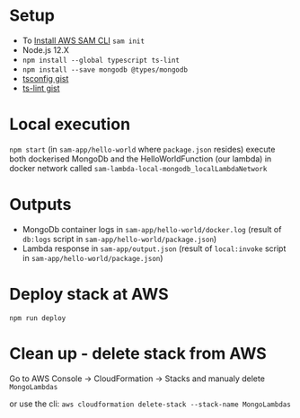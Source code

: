 # Setup
 - To [Install AWS SAM CLI](https://github.com/awsdocs/aws-sam-developer-guide/blob/master/doc_source/serverless-sam-cli-install-linux.md)
  `sam init`
 - Node.js 12.X
 - `npm install --global typescript ts-lint`
 - `npm install --save mongodb @types/mongodb`
 - [tsconfig gist]()
 - [ts-lint gist]()

# Local execution
`npm start` (in `sam-app/hello-world` where `package.json` resides) execute both dockerised MongoDb and the HelloWorldFunction (our lambda)
in docker network called `sam-lambda-local-mongodb_localLambdaNetwork`

# Outputs
 - MongoDb container logs in `sam-app/hello-world/docker.log` (result of `db:logs` script in `sam-app/hello-world/package.json`)
 - Lambda response in `sam-app/output.json` (result of `local:invoke` script in `sam-app/hello-world/package.json`)

# Deploy stack at AWS
`npm run deploy`

# Clean up - delete stack from AWS
Go to AWS Console -> CloudFormation -> Stacks and manualy delete `MongoLambdas`

or use the cli: `aws cloudformation delete-stack --stack-name MongoLambdas`